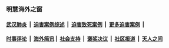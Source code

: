 
### 明慧海外之窗

####  [武汉肺炎](indexes/365.md?t=04171301) &nbsp;|&nbsp;  [迫害案例综述](indexes/328.md?t=04171301) &nbsp;|&nbsp; [迫害致死案例](indexes/277.md?t=04171301)  &nbsp;|&nbsp; [更多迫害案例](indexes/81.md?t=04171301)  &nbsp;|&nbsp; 
####  [时事评论](indexes/19.md?t=04171301) &nbsp;|&nbsp; [海外简讯](indexes/245.md?t=04171301)&nbsp;|&nbsp;  [社会支持](indexes/140.md?t=04171301) &nbsp;|&nbsp; [褒奖决议](indexes/282.md?t=04171301) &nbsp;|&nbsp; [社区报道](indexes/91.md?t=04171301)  &nbsp;|&nbsp; [天人之间](indexes/78.md?t=04171301) 

